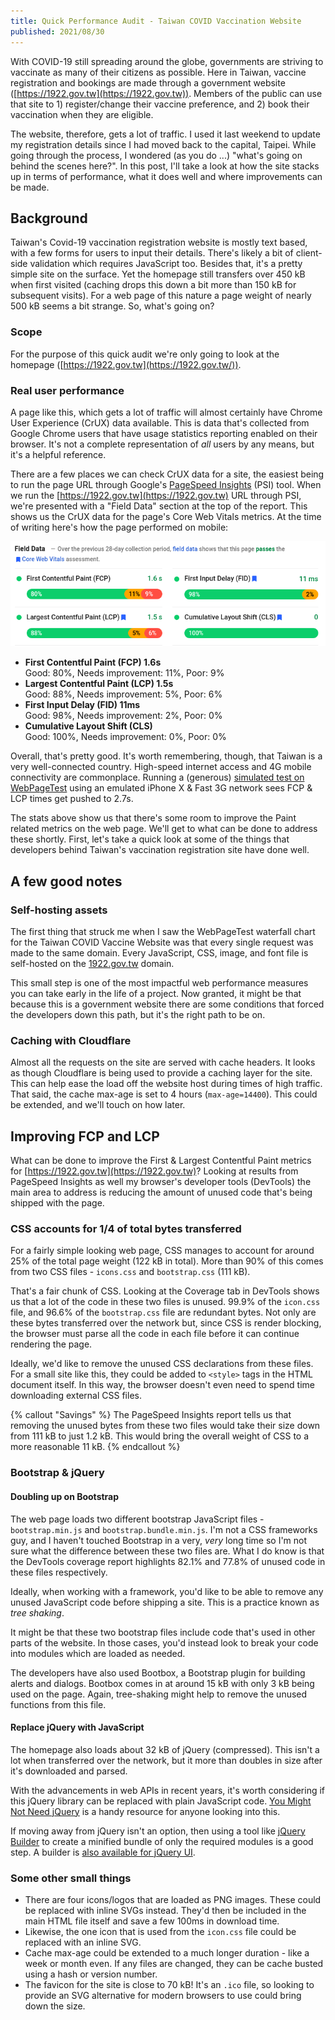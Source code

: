 ```yaml
---
title: Quick Performance Audit - Taiwan COVID Vaccination Website
published: 2021/08/30
---
```


With COVID-19 still spreading around the globe, governments are striving to vaccinate as many of their citizens as possible. Here in Taiwan, vaccine registration and bookings are made through a government website ([https://1922.gov.tw](https://1922.gov.tw)). Members of the public can use that site to 1) register/change their vaccine preference, and 2) book their vaccination when they are eligible.

The website, therefore, gets a lot of traffic. I used it last weekend to update my registration details since I had moved back to the capital, Taipei. While going through the process, I wondered (as you do ...) "what's going on behind the scenes here?". In this post, I'll take a look at how the site stacks up in terms of performance, what it does well and where improvements can be made.

## Background

Taiwan's Covid-19 vaccination registration website is mostly text based, with a few forms for users to input their details. There's likely a bit of client-side validation which requires JavaScript too. Besides that, it's a pretty simple site on the surface. Yet the homepage still transfers over 450 kB when first visited (caching drops this down a bit more than 150 kB for subsequent visits). For a web page of this nature a page weight of nearly 500 kB seems a bit strange. So, what's going on?

### Scope

For the purpose of this quick audit we're only going to look at the homepage ([https://1922.gov.tw](https://1922.gov.tw/)).

### Real user performance

A page like this, which gets a lot of traffic will almost certainly have Chrome User Experience (CrUX) data available. This is data that's collected from Google Chrome users that have usage statistics reporting enabled on their browser. It's not a complete representation of _all_ users by any means, but it's a helpful reference.

There are a few places we can check CrUX data for a site, the easiest being to run the page URL through Google's [PageSpeed Insights](https://developers.google.com/speed/pagespeed/insights/) (PSI) tool. When we run the [https://1922.gov.tw](https://1922.gov.tw) URL through PSI, we're presented with a "Field Data" section at the top of the report. This shows us the CrUX data for the page's Core Web Vitals metrics. At the time of writing here's how the page performed on mobile:

![Screenshot of PageSpeed Insights results for 1922.gov.tw](../../public/img/blog/aba69c430d0a6143a2f883c3251130258277410b-739x247.png)

- **First Contentful Paint (FCP) 1.6s**  
  Good: 80%, Needs improvement: 11%, Poor: 9%
- **Largest Contentful Paint (LCP) 1.5s**  
  Good: 88%, Needs improvement: 5%, Poor: 6%
- **First Input Delay (FID) 11ms**  
  Good: 98%, Needs improvement: 2%, Poor: 0%
- **Cumulative Layout Shift (CLS)**  
  Good: 100%, Needs improvement: 0%, Poor: 0%

Overall, that's pretty good. It's worth remembering, though, that Taiwan is a very well-connected country. High-speed internet access and 4G mobile connectivity are commonplace. Running a (generous) [simulated test on WebPageTest](https://www.notion.so/4af017ea23beb960afc0793f87d3de2b) using an emulated iPhone X & Fast 3G network sees FCP & LCP times get pushed to 2.7s.

The stats above show us that there's some room to improve the Paint related metrics on the web page. We'll get to what can be done to address these shortly. First, let's take a quick look at some of the things that developers behind Taiwan's vaccination registration site have done well.

## A few good notes

### Self-hosting assets

The first thing that struck me when I saw the WebPageTest waterfall chart for the Taiwan COVID Vaccine Website was that every single request was made to the same domain. Every JavaScript, CSS, image, and font file is self-hosted on the [1922.gov.tw](http://1922.gov.tw) domain.

This small step is one of the most impactful web performance measures you can take early in the life of a project. Now granted, it might be that because this is a government website there are some conditions that forced the developers down this path, but it's the right path to be on.

### Caching with Cloudflare

Almost all the requests on the site are served with cache headers. It looks as though Cloudflare is being used to provide a caching layer for the site. This can help ease the load off the website host during times of high traffic. That said, the cache max-age is set to 4 hours (`max-age=14400`). This could be extended, and we'll touch on how later.

## Improving FCP and LCP

What can be done to improve the First & Largest Contentful Paint metrics for [https://1922.gov.tw](https://1922.gov.tw)? Looking at results from PageSpeed Insights as well my browser's developer tools (DevTools) the main area to address is reducing the amount of unused code that's being shipped with the page.

### CSS accounts for 1/4 of total bytes transferred

For a fairly simple looking web page, CSS manages to account for around 25% of the total page weight (122 kB in total). More than 90% of this comes from two CSS files - `icons.css` and `bootstrap.css` (111 kB).

That's a fair chunk of CSS. Looking at the Coverage tab in DevTools shows us that a lot of the code in these two files is unused. 99.9% of the `icon.css` file, and 96.6% of the `bootstrap.css` file are redundant bytes. Not only are these bytes transferred over the network but, since CSS is render blocking, the browser must parse all the code in each file before it can continue rendering the page.

Ideally, we'd like to remove the unused CSS declarations from these files. For a small site like this, they could be added to `<style>` tags in the HTML document itself. In this way, the browser doesn't even need to spend time downloading external CSS files.

{% callout "Savings" %}
The PageSpeed Insights report tells us that removing the unused bytes from these two files would take their size down from 111 kB to just 1.2 kB. This would bring the overall weight of CSS to a more reasonable 11 kB.
{% endcallout %}

### Bootstrap & jQuery

#### Doubling up on Bootstrap

The web page loads two different bootstrap JavaScript files - `bootstrap.min.js` and `bootstrap.bundle.min.js`. I'm not a CSS frameworks guy, and I haven't touched Bootstrap in a very, _very_ long time so I'm not sure what the difference between these two files are. What I do know is that the DevTools coverage report highlights 82.1% and 77.8% of unused code in these files respectively.

Ideally, when working with a framework, you'd like to be able to remove any unused JavaScript code before shipping a site. This is a practice known as _tree shaking_.

It might be that these two bootstrap files include code that's used in other parts of the website. In those cases, you'd instead look to break your code into modules which are loaded as needed.

The developers have also used Bootbox, a Bootstrap plugin for building alerts and dialogs. Bootbox comes in at around 15 kB with only 3 kB being used on the page. Again, tree-shaking might help to remove the unused functions from this file.

#### Replace jQuery with JavaScript

The homepage also loads about 32 kB of jQuery (compressed). This isn't a lot when transferred over the network, but it more than doubles in size after it's downloaded and parsed.

With the advancements in web APIs in recent years, it's worth considering if this jQuery library can be replaced with plain JavaScript code. [You Might Not Need jQuery](http://youmightnotneedjquery.com/) is a handy resource for anyone looking into this.

If moving away from jQuery isn't an option, then using a tool like [jQuery Builder](http://projects.jga.me/jquery-builder/) to create a minified bundle of only the required modules is a good step. A builder is [also available for jQuery UI](https://jqueryui.com/download/).

### Some other small things

- There are four icons/logos that are loaded as PNG images. These could be replaced with inline SVGs instead. They'd then be included in the main HTML file itself and save a few 100ms in download time.
- Likewise, the one icon that is used from the `icon.css` file could be replaced with an inline SVG.
- Cache max-age could be extended to a much longer duration - like a week or month even. If any files are changed, they can be cache busted using a hash or version number.
- The favicon for the site is close to 70 kB! It's an `.ico` file, so looking to provide an SVG alternative for modern browsers to use could bring down the size.
